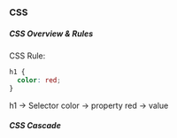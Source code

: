 ### CSS

##### CSS Overview & Rules

CSS Rule:

```css
h1 {
  color: red;
}
```

h1 -> Selector
color -> property
red -> value

##### CSS Cascade
